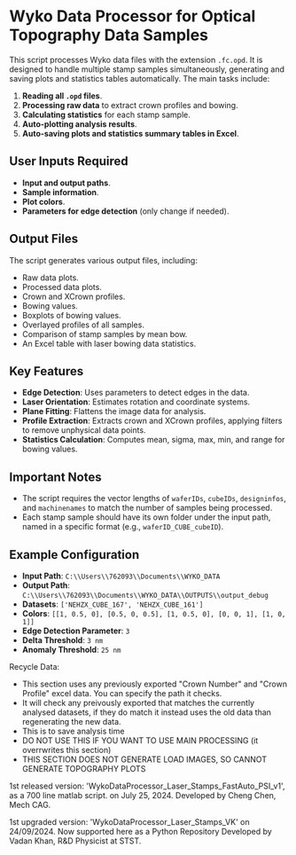 # Wyko Data Processor for Optical Topography Data Samples

This script processes Wyko data files with the extension `.fc.opd`. It is designed to handle multiple stamp samples simultaneously, generating and saving plots and statistics tables automatically. The main tasks include:

1. **Reading all `.opd` files**.
2. **Processing raw data** to extract crown profiles and bowing.
3. **Calculating statistics** for each stamp sample.
4. **Auto-plotting analysis results**.
5. **Auto-saving plots and statistics summary tables in Excel**.

## User Inputs Required
- **Input and output paths**.
- **Sample information**.
- **Plot colors**.
- **Parameters for edge detection** (only change if needed).

## Output Files
The script generates various output files, including:
- Raw data plots.
- Processed data plots.
- Crown and XCrown profiles.
- Bowing values.
- Boxplots of bowing values.
- Overlayed profiles of all samples.
- Comparison of stamp samples by mean bow.
- An Excel table with laser bowing data statistics.

## Key Features
- **Edge Detection**: Uses parameters to detect edges in the data.
- **Laser Orientation**: Estimates rotation and coordinate systems.
- **Plane Fitting**: Flattens the image data for analysis.
- **Profile Extraction**: Extracts crown and XCrown profiles, applying filters to remove unphysical data points.
- **Statistics Calculation**: Computes mean, sigma, max, min, and range for bowing values.

## Important Notes
- The script requires the vector lengths of `waferIDs`, `cubeIDs`, `designinfos`, and `machinenames` to match the number of samples being processed.
- Each stamp sample should have its own folder under the input path, named in a specific format (e.g., `waferID_CUBE_cubeID`).

## Example Configuration
- **Input Path**: `C:\\Users\\762093\\Documents\\WYKO_DATA`
- **Output Path**: `C:\\Users\\762093\\Documents\\WYKO_DATA\\OUTPUTS\\output_debug`
- **Datasets**: `['NEHZX_CUBE_167', 'NEHZX_CUBE_161']`
- **Colors**: `[[1, 0.5, 0], [0.5, 0, 0.5], [1, 0.5, 0], [0, 0, 1], [1, 0, 1]]`
- **Edge Detection Parameter**: `3`
- **Delta Threshold**: `3 nm`
- **Anomaly Threshold**: `25 nm`

Recycle Data: 
- This section uses any previously exported "Crown Number" and "Crown Profile" excel data. You can specify the path it checks. 
- It will check any preivously exported that matches the currently analysed datasets, if they do match it instead uses the old data than regenerating the new data.
- This is to save analysis time
- DO NOT USE THIS IF YOU WANT TO USE MAIN PROCESSING (it overrwrites this section)
- THIS SECTION DOES NOT GENERATE LOAD IMAGES, SO CANNOT GENERATE TOPOGRAPHY PLOTS


1st released version: 'WykoDataProcessor_Laser_Stamps_FastAuto_PSI_v1', as a 700 line matlab script.
on July 25, 2024.
Developed by Cheng Chen, Mech CAG.

1st upgraded version: 'WykoDataProcessor_Laser_Stamps_VK'
on 24/09/2024.
Now supported here as a Python Repository
Developed by Vadan Khan, R&D Physicist at STST. 
